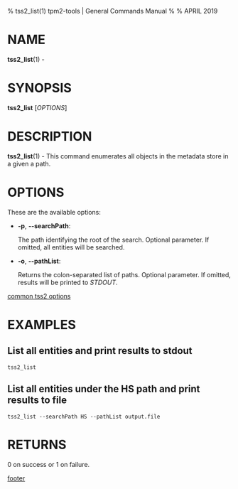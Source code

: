 % tss2_list(1) tpm2-tools | General Commands Manual
%
% APRIL 2019

# NAME

**tss2_list**(1) -

# SYNOPSIS

**tss2_list** [*OPTIONS*]

# DESCRIPTION

**tss2_list**(1) - This command enumerates all objects in the metadata store in a given a path.

# OPTIONS

These are the available options:

  * **-p**, **\--searchPath**:

    The path identifying the root of the search. Optional parameter. If omitted,
    all entities will be searched.

  * **-o**, **\--pathList**:

    Returns the colon-separated list of paths. Optional parameter. If omitted,
    results will be printed to _STDOUT_.

[common tss2 options](common/tss2-options.md)

# EXAMPLES

## List all entities and print results to stdout
```
tss2_list
```
## List all entities under the HS path and print results to file
```
tss2_list --searchPath HS --pathList output.file
```

# RETURNS

0 on success or 1 on failure.

[footer](common/footer.md)
